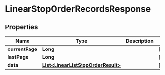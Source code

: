 
# LinearStopOrderRecordsResponse

## Properties
Name | Type | Description | Notes
------------ | ------------- | ------------- | -------------
**currentPage** | **Long** |  |  [optional]
**lastPage** | **Long** |  |  [optional]
**data** | [**List&lt;LinearListStopOrderResult&gt;**](LinearListStopOrderResult.md) |  |  [optional]



